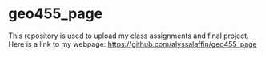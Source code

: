 # geo455_page
This repository is used to upload my class assignments and final project. Here is a link to my webpage: https://github.com/alyssalaffin/geo455_page
